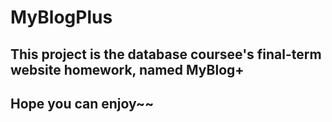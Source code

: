 # MyBlogPlus
## This project is the database coursee's final-term website homework, named MyBlog+

## Hope you can enjoy~~
